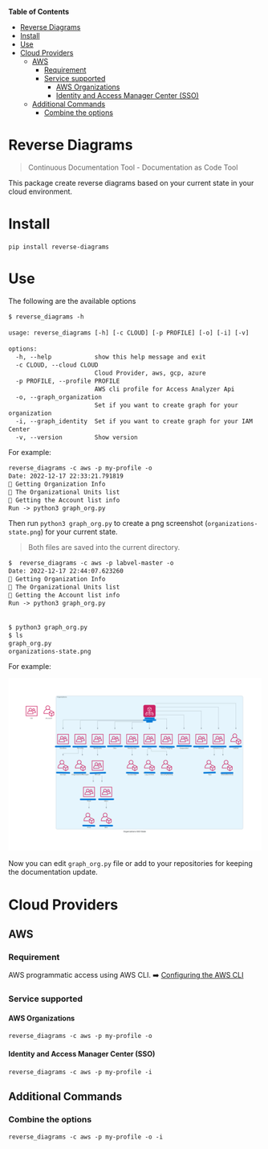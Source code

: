 <!-- START doctoc generated TOC please keep comment here to allow auto update -->
<!-- DON'T EDIT THIS SECTION, INSTEAD RE-RUN doctoc TO UPDATE -->
**Table of Contents**  

- [Reverse Diagrams](#reverse-diagrams)
- [Install](#install)
- [Use](#use)
- [Cloud Providers](#cloud-providers)
  - [AWS](#aws)
    - [Requirement](#requirement)
    - [Service supported](#service-supported)
      - [AWS Organizations](#aws-organizations)
      - [Identity and Access Manager Center (SSO)](#identity-and-access-manager-center-sso)
  - [Additional Commands](#additional-commands)
    - [Combine the options](#combine-the-options)

<!-- END doctoc generated TOC please keep comment here to allow auto update -->

# Reverse Diagrams

> Continuous Documentation Tool - Documentation as Code Tool

This package create reverse diagrams  based on your current state in your cloud environment.

# Install 

`pip install reverse-diagrams`

# Use

The following are the available options

```commandline
$ reverse_diagrams -h 

usage: reverse_diagrams [-h] [-c CLOUD] [-p PROFILE] [-o] [-i] [-v]

options:
  -h, --help            show this help message and exit
  -c CLOUD, --cloud CLOUD
                        Cloud Provider, aws, gcp, azure
  -p PROFILE, --profile PROFILE
                        AWS cli profile for Access Analyzer Api
  -o, --graph_organization
                        Set if you want to create graph for your organization
  -i, --graph_identity  Set if you want to create graph for your IAM Center
  -v, --version         Show version

```
For example: 

```commandline
reverse_diagrams -c aws -p my-profile -o
Date: 2022-12-17 22:33:21.791819
🔄 Getting Organization Info
🔄 The Organizational Units list 
🔄 Getting the Account list info
Run -> python3 graph_org.py 

```
Then run `python3 graph_org.py` to create a png screenshot (`organizations-state.png`) for your current state.

> Both files are saved into the current directory.

```commandline
$  reverse_diagrams -c aws -p labvel-master -o
Date: 2022-12-17 22:44:07.623260
🔄 Getting Organization Info
🔄 The Organizational Units list 
🔄 Getting the Account list info
Run -> python3 graph_org.py 


$ python3 graph_org.py 
$ ls 
graph_org.py
organizations-state.png
```
For example:

![Organizations Diagram](./docs/images/organizations-state-copy.png)

Now you can edit `graph_org.py` file or add to your repositories for keeping the documentation update.



# Cloud Providers
## AWS

### Requirement

AWS programmatic access using AWS CLI. :arrow_right: [Configuring the AWS CLI](https://docs.aws.amazon.com/cli/latest/userguide/cli-chap-configure.html)

### Service supported

#### AWS Organizations

```commandline
reverse_diagrams -c aws -p my-profile -o 
```
#### Identity and Access Manager Center (SSO)

```commandline
reverse_diagrams -c aws -p my-profile -i 
```
## Additional Commands

### Combine the options

```commandline
reverse_diagrams -c aws -p my-profile -o -i
```

